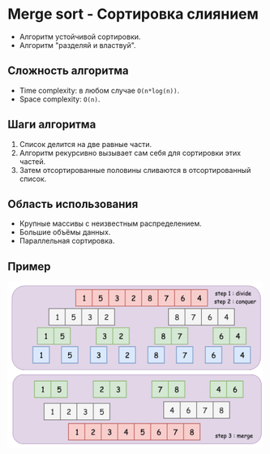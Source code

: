 ﻿# Merge sort - Сортировка слиянием

- Алгоритм устойчивой сортировки.
- Алгоритм "разделяй и властвуй".

## Сложность алгоритма

- Time complexity: в любом случае `O(n*log(n))`.
- Space complexity: `O(n)`.

## Шаги алгоритма

1. Список делится на две равные части.
2. Алгоритм рекурсивно вызывает сам себя для сортировки этих частей.
3. Затем отсортированные половины сливаются в отсортированный список.

## Область использования

- Крупные массивы с неизвестным распределением.
- Большие объёмы данных.
- Параллельная сортировка.

## Пример

![](MergeSort.png)
